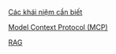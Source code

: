 [Các khái niệm cần biết](Các%20khái%20niệm%20cần%20biết%2019ad3d175d2380e7829cf23c3a18a14a.md)

[Model Context Protocol (MCP)](Model%20Context%20Protocol%20(MCP)%201c9d3d175d2380c8af14f2c161947ca4.md)

[RAG](RAG%201d2d3d175d23808d8a24cbc3b7427d5c.md)